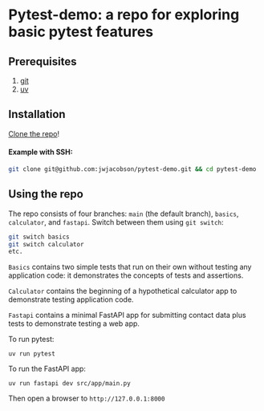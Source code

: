 # Pytest-demo: a repo for exploring basic pytest features

## Prerequisites
1. [git](https://git-scm.com/downloads)
2. [uv](https://docs.astral.sh/uv/getting-started/installation/)

## Installation

[Clone the repo](https://docs.github.com/en/repositories/creating-and-managing-repositories/cloning-a-repository)!

#### Example with SSH:
```bash
git clone git@github.com:jwjacobson/pytest-demo.git && cd pytest-demo
```

## Using the repo

The repo consists of four branches: `main` (the default branch), `basics`, `calculator`, and `fastapi`. Switch between them using `git switch`:

```bash
git switch basics
git switch calculator
etc.
```

`Basics` contains two simple tests that run on their own without testing any application code: it demonstrates the concepts of tests and assertions.

`Calculator` contains the beginning of a hypothetical calculator app to demonstrate testing application code.

`Fastapi` contains a minimal FastAPI app for submitting contact data plus tests to demonstrate testing a web app.

To run pytest:

```
uv run pytest
```

To run the FastAPI app:
```
uv run fastapi dev src/app/main.py
```
Then open a browser to `http://127.0.0.1:8000`